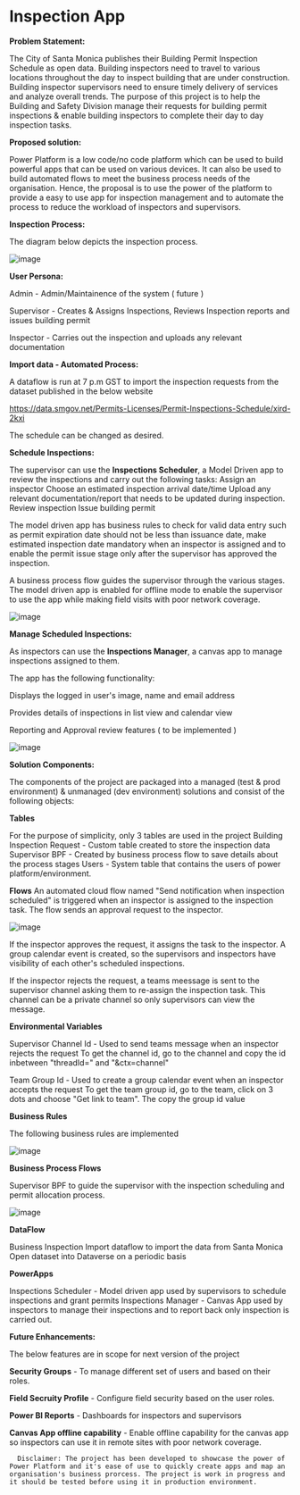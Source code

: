 # Inspection App

**Problem Statement:**

The City of Santa Monica publishes their Building Permit Inspection Schedule as open data. Building inspectors need to travel to various locations throughout the day to inspect building that are under construction. Building inspector supervisors need to ensure timely delivery of services and analyze overall trends. The purpose of this project is to help the Building and Safety Division manage their requests for building permit inspections & enable building inspectors to complete their day to day inspection tasks. 

**Proposed solution:**

Power Platform is a low code/no code platform which can be used to build powerful apps that can be used on various devices. It can also be used to build automated flows to meet the business process needs of the organisation. Hence, the proposal is to use the power of the platform to provide a easy to use app for inspection management and to automate the process to reduce the workload of inspectors and supervisors.

**Inspection Process:**

The diagram below depicts the inspection process.

![image](https://user-images.githubusercontent.com/10726964/179246808-553bb0bf-f5d1-42bb-b993-dda83ce0beeb.png)


**User Persona:**

  Admin - Admin/Maintainence of the system ( future )
  
  Supervisor - Creates & Assigns Inspections, Reviews Inspection reports and issues building permit
  
  Inspector - Carries out the inspection and uploads any relevant documentation

**Import data - Automated Process:**

A dataflow is run at 7 p.m GST to import the inspection requests from the dataset published in the below website

https://data.smgov.net/Permits-Licenses/Permit-Inspections-Schedule/xird-2kxi

The schedule can be changed as desired.

**Schedule Inspections:**

The supervisor can use the **Inspections Scheduler**, a Model Driven app to review the inspections and carry out the following tasks:
    Assign an inspector
    Choose an estimated inspection arrival date/time
    Upload any relevant documentation/report that needs to be updated during inspection.
    Review inspection
    Issue building permit

The model driven app has business rules to check for valid data entry such as permit expiration date should not be less than issuance date, make estimated inspection date mandatory when an inspector is assigned and to enable the permit issue stage only after the supervisor has approved the inspection.

A business process flow guides the supervisor through the various stages. The model driven app is enabled for offline mode to enable the supervisor to use the app while making field visits with poor network coverage.

![image](https://user-images.githubusercontent.com/10726964/179240223-555055e9-aa3b-4eb6-822f-21ce603604a2.png)


**Manage Scheduled Inspections:**

As inspectors can use the **Inspections Manager**, a canvas app to manage inspections assigned to them.

The app has the following functionality:

Displays the logged in user's image, name and email address

Provides details of inspections in list view and calendar view

Reporting and Approval review features ( to be implemented )

![image](https://user-images.githubusercontent.com/10726964/179261650-f63b6334-f7f8-4cba-b7b5-2931b01a15d6.png)

  
**Solution Components:**

The components of the project are packaged into a managed (test & prod environment) & unmanaged (dev environment) solutions and consist of the following objects:

**Tables**

For the purpose of simplicity, only 3 tables are used in the project
    Building Inspection Request - Custom table created to store the inspection data
    Supervisor BPF - Created by business process flow to save details about the process stages
    Users - System table that contains the users of power platform/environment.

**Flows**
An automated cloud flow named "Send notification when inspection scheduled" is triggered when an inspector is assigned to the inspection task. The flow sends an approval request to the inspector.

![image](https://user-images.githubusercontent.com/10726964/179261683-e1eb2dbd-76b3-464d-9acc-c6500dcb7377.png)


If the inspector approves the request, it assigns the task to the inspector. A group calendar event is created, so the supervisors and inspectors have visibility of each other's scheduled inspections.

If the inspector rejects the request, a teams meessage is sent to the supervisor channel asking them to re-assign the inspection task. This channel can be a private channel so only supervisors can view the message.

**Environmental Variables**

Supervisor Channel Id - Used to send teams message when an inspector rejects the request
          To get the channel id, go to the channel and copy the id inbetween "threadId=" and "&ctx=channel"
          
Team Group Id - Used to create a group calendar event when an inspector accepts the request
          To get the team group id, go to the team, click on 3 dots and choose "Get link to team". The copy the group id value 

**Business Rules**

The following business rules are implemented

![image](https://user-images.githubusercontent.com/10726964/179232614-5a6ccbc8-84fb-4716-abc1-bc9a0fd78f68.png)

**Business Process Flows**

Supervisor BPF to guide the supervisor with the inspection scheduling and permit allocation process.

![image](https://user-images.githubusercontent.com/10726964/179231296-49ae6d7a-3f1f-4029-add6-f69752c57202.png)

**DataFlow**

Business Inspection Import dataflow to import the data from Santa Monica Open dataset into Dataverse on a periodic basis

**PowerApps**

Inspections Scheduler - Model driven app used by supervisors to schedule inspections and grant permits
Inspections Manager - Canvas App used by inspectors to manage their inspections and to report back only inspection is carried out.

**Future Enhancements:**

The below features are in scope for next version of the project

**Security Groups** - To manage different set of users and based on their roles.

**Field Secruity Profile** - Configure field security based on the user roles.

**Power BI Reports** - Dashboards for inspectors and supervisors

**Canvas App offline capability** - Enable offline capability for the canvas app so inspectors can use it in remote sites with poor network coverage.



      Disclaimer: The project has been developed to showcase the power of Power Platform and it's ease of use to quickly create apps and map an organisation's business prorcess. The project is work in progress and it should be tested before using it in production environment.
